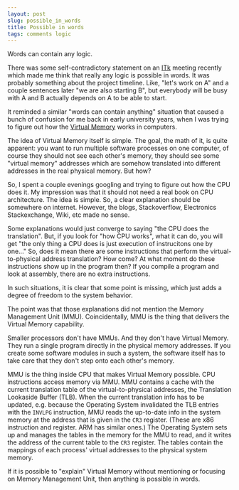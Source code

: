 ```yaml
---
layout: post
slug: possible_in_words
title: Possible in words
tags: comments logic
---
```


<summary>
Words can contain any logic.
</summary>

<!--more-->

There was some self-contradictory statement
on an [ITk](https://cerncourier.com/a/a-new-atlas-for-the-high-luminosity-era/) meeting recently
which made me think that really any logic is possible in words.
It was probably something about the project timeline.
Like, "let's work on A" and a couple sentences later "we are also starting B",
but everybody will be busy with A and B actually depends on A to be able to start.

It reminded a similar "words can contain anything" situation
that
caused a bunch of confusion for me back in early university years,
when I was trying to figure out how the [Virtual Memory](https://en.wikipedia.org/wiki/Virtual_memory) works in computers.

The idea of Virtual Memory itself is simple.
The goal, the math of it, is quite apparent:
you want to run multiple software processes on one computer,
of course they should not see each other's memory,
they should see some "virtual memory" addresses
which are somehow translated into different addresses in the real physical memory.
But how?

So, I spent a couple evenings googling and trying to figure out how the CPU does it.
My impression was that it should not need a real book on CPU architecture.
The idea is simple. So, a clear explanation should be somewhere on internet.
However, the blogs, Stackoverflow, Electronics Stackexchange, Wiki, etc made no sense.

Some explanations would just converge to saying
"the CPU does the translation".
But, if you look for "how CPU works", what it can do,
you will get "the only thing a CPU does is just execution of instrucitons one by one..."
So, does it mean there are some instructions that perform the virtual-to-physical address translation?
How come? At what moment do these instructions show up in the program then?
If you compile a program and look at assembly, there are no extra instructions.

In such situations, it is clear that some point is missing,
which just adds a degree of freedom to the system behavior.

The point was that those explanations did not mention the Memory Management Unit (MMU).
Coincidentally, MMU is the thing that delivers the Virtual Memory capability.

Smaller processors don't have MMUs.
And they don't have Virtual Memory.
They run a single program directly in the physical memory addresses.
If you create some software modules in such a system,
the software itself has to take care that they don't step onto each other's memory.

MMU is the thing inside CPU that makes Virtual Memory possible.
CPU instructions access memory via MMU.
MMU contains a cache with the current translation table
of the virtual-to-physical addresses,
the Translation Lookaside Buffer (TLB).
When the current translation info has to be updated,
e.g. because the Operating System invalidated the TLB entries with the `INVLPG` instruction,
MMU reads the up-to-date info in the system memory
at the address that is given in the `CR3` register.
(These are x86 instruction and register. ARM has similar ones.)
The Operating System sets up and manages the tables in the memory for the MMU to read,
and it writes the address of the current table to the `CR3` register.
The tables contain the mappings of each process' virtual addresses to the physical system memory.

If it is possible to "explain" Virtual Memory
without mentioning or focusing on Memory Management Unit,
then anything is possible in words.


